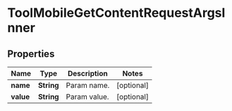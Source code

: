 

# ToolMobileGetContentRequestArgsInner


## Properties

| Name | Type | Description | Notes |
|------------ | ------------- | ------------- | -------------|
|**name** | **String** | Param name. |  [optional] |
|**value** | **String** | Param value. |  [optional] |



